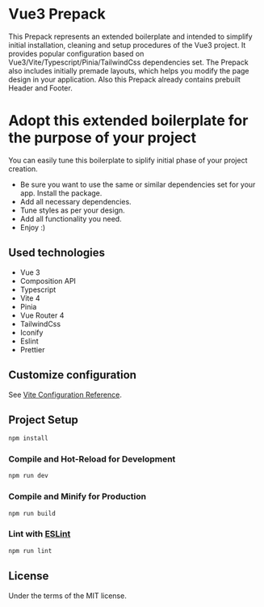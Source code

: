 # Vue3 Prepack

This Prepack represents an extended boilerplate and intended to simplify initial installation, cleaning and setup procedures of the Vue3 project. It provides popular configuration based on Vue3/Vite/Typescript/Pinia/TailwindCss dependencies set.
The Prepack also includes initially premade layouts, which helps you modify the page design in your application.
Also this Prepack already contains prebuilt Header and Footer.

# Adopt this extended boilerplate for the purpose of your project

You can easily tune this boilerplate to siplify initial phase of your project creation.

- Be sure you want to use the same or similar dependencies set for your app. Install the package.
- Add all necessary dependencies.
- Tune styles as per your design.
- Add all functionality you need.
- Enjoy :)

## Used technologies

- Vue 3
- Composition API
- Typescript
- Vite 4
- Pinia
- Vue Router 4
- TailwindCss
- Iconify
- Eslint
- Prettier

## Customize configuration

See [Vite Configuration Reference](https://vitejs.dev/config/).

## Project Setup

```sh
npm install
```

### Compile and Hot-Reload for Development

```sh
npm run dev
```

### Compile and Minify for Production

```sh
npm run build
```

### Lint with [ESLint](https://eslint.org/)

```sh
npm run lint
```

## License

Under the terms of the MIT license.
